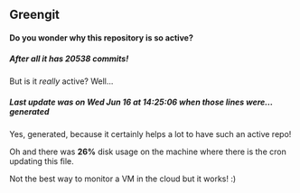 ## Greengit

#### Do you wonder why this repository is so active?

##### After all it has 20538 commits!

But is it *really* active? Well...

##### Last update was on Wed Jun 16 at 14:25:06 when those lines were... generated

Yes, generated, because it certainly helps a lot to have such an active repo!

Oh and there was **26%** disk usage on the machine
where there is the cron updating this file.

Not the best way to monitor a VM in the cloud but it works! :)
